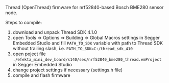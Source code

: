 Thread (OpenThread) firmware for nrf52840-based Bosch BME280 sensor node.

Steps to compile:

1) download and unpack Thread SDK 4.1.0
2) open Tools => Options => Building => Global Macros settings in Segger Embedded Studio and fill `PATH_TO_SDK` variable with path to Thread SDK without trailing slash, i.e. `PATH_TO_SDK=C:/thread_sdk_410`
3) open poject file `./efekta_mini_dev_board/s140/ses/nrf52840_bme280_thread.emProject` in Segger Embedded Studio
4) сhange project settings if necessary (settings.h file)
5) compile and flash firmware
